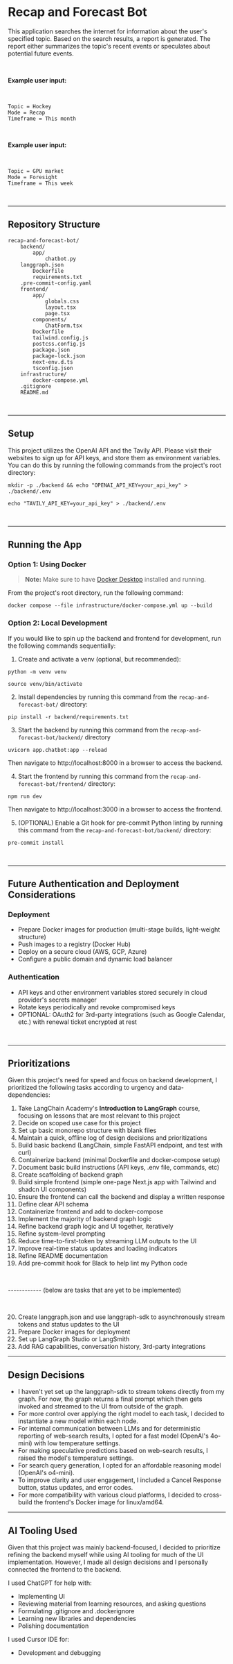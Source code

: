 # Recap and Forecast Bot

This application searches the internet for information about the user's specified topic. Based on the search results, a report is generated. The report either summarizes the topic's recent events or speculates about potential future events.


<br>

**Example user input:**

<br>

```
Topic = Hockey
Mode = Recap
Timeframe = This month
```

<br>

**Example user input:**
 
<br>

```
Topic = GPU market
Mode = Foresight
Timeframe = This week
```

<br>

---
## Repository Structure

```
recap-and-forecast-bot/
    backend/
        app/
            chatbot.py
	langgraph.json
        Dockerfile
        requirements.txt
	.pre-commit-config.yaml
    frontend/
        app/
            globals.css
            layout.tsx
            page.tsx
        components/
            ChatForm.tsx
        Dockerfile
        tailwind.config.js
        postcss.config.js
        package.json
        package-lock.json
        next-env.d.ts
        tsconfig.json
    infrastructure/
        docker-compose.yml
    .gitignore
    README.md
```
<br>

---
## Setup

This project utilizes the OpenAI API and the Tavily API. Please visit their websites to sign up for API keys, and store them as environment variables. You can do this by running the following commands from the project's root directory:
```
mkdir -p ./backend && echo "OPENAI_API_KEY=your_api_key" > ./backend/.env
```
```
echo "TAVILY_API_KEY=your_api_key" > ./backend/.env
```
<br>

---
## Running the App

### Option 1: Using Docker

> **Note:** Make sure to have [Docker Desktop](https://www.docker.com/products/docker-desktop/) installed and running.

From the project's root directory, run the following command:
```
docker compose --file infrastructure/docker-compose.yml up --build
```

### Option 2: Local Development

If you would like to spin up the backend and frontend for development, run the following commands sequentially:

1. Create and activate a venv (optional, but recommended):
```
python -m venv venv
```
```
source venv/bin/activate
```

2. Install dependencies by running this command from the `recap-and-forecast-bot/` directory:
```
pip install -r backend/requirements.txt
```

3. Start the backend by running this command from the `recap-and-forecast-bot/backend/` directory
```
uvicorn app.chatbot:app --reload
```
Then navigate to http://localhost:8000 in a browser to access the backend.

4. Start the frontend by running this command from the `recap-and-forecast-bot/frontend/` directory:
```
npm run dev
```
Then navigate to http://localhost:3000 in a browser to access the frontend.

5. (OPTIONAL) Enable a Git hook for pre-commit Python linting by running this command from the `recap-and-forecast-bot/backend/` directory:
```
pre-commit install
```
<br>

---
## Future Authentication and Deployment Considerations

### Deployment
- Prepare Docker images for production (multi-stage builds, light-weight structure)
- Push images to a registry (Docker Hub)
- Deploy on a secure cloud (AWS, GCP, Azure)
- Configure a public domain and dynamic load balancer

### Authentication
- API keys and other environment variables stored securely in cloud provider's secrets manager
- Rotate keys periodically and revoke compromised keys
- OPTIONAL: OAuth2 for 3rd-party integrations (such as Google Calendar, etc.) with renewal ticket encrypted at rest

<br>

---
## Prioritizations

Given this project's need for speed and focus on backend development, I prioritized the following tasks according to urgency and data-dependencies:
1. Take LangChain Academy's **Introduction to LangGraph** course, focusing on lessons that are most relevant to this project
2. Decide on scoped use case for this project
3. Set up basic monorepo structure with blank files
4. Maintain a quick, offline log of design decisions and prioritizations
5. Build basic backend (LangChain, simple FastAPI endpoint, and test with curl)
6. Containerize backend (minimal Dockerfile and docker-compose setup)
7. Document basic build instructions (API keys, .env file, commands, etc)
8. Create scaffolding of backend graph
9. Build simple frontend (simple one-page Next.js app with Tailwind and shadcn UI components)
10. Ensure the frontend can call the backend and display a written response
11. Define clear API schema
12. Containerize frontend and add to docker-compose
13. Implement the majority of backend graph logic
14. Refine backend graph logic and UI together, iteratively
15. Refine system-level prompting
16. Reduce time-to-first-token by streaming LLM outputs to the UI
17. Improve real-time status updates and loading indicators
18. Refine README documentation
19. Add pre-commit hook for Black to help lint my Python code

<br>

------------ (below are tasks that are yet to be implemented)

<br>

20. Create langgraph.json and use langgraph-sdk to asynchronously stream tokens and status updates to the UI
21. Prepare Docker images for deployment
22. Set up LangGraph Studio or LangSmith
23. Add RAG capabilities, conversation history, 3rd-party integrations

---
## Design Decisions
- I haven't yet set up the langgraph-sdk to stream tokens directly from my graph. For now, the graph returns a final prompt which then gets invoked and streamed to the UI from outside of the graph.
- For more control over applying the right model to each task, I decided to instantiate a new model within each node.
- For internal communication between LLMs and for deterministic reporting of web-search results, I opted for a fast model (OpenAI's 4o-mini) with low temperature settings.
- For making speculative predictions based on web-search results, I raised the model's temperature settings.
- For search query generation, I opted for an affordable reasoning model (OpenAI's o4-mini).
- To improve clarity and user engagement, I included a Cancel Response button, status updates, and error codes.
- For more compatibility with various cloud platforms, I decided to cross-build the frontend's Docker image for linux/amd64.

---
## AI Tooling Used
Given that this project was mainly backend-focused, I decided to prioritize refining the backend myself while using AI tooling for much of the UI implementation. However, I made all design decisions and I personally connected the frontend to the backend.

I used ChatGPT for help with:
- Implementing UI
- Reviewing material from learning resources, and asking questions
- Formulating .gitignore and .dockerignore
- Learning new libraries and dependencies
- Polishing documentation

I used Cursor IDE for:
- Development and debugging

